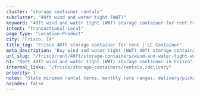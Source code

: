 ```yaml
---
cluster: "storage container rentals"
subcluster: "40ft wind and water tight (WWT)"
keyword: "40ft wind and water tight (WWT) storage container for rent Frisco, TX"
intent: "Transactional-Local"
page_type: "Location-Product"
city: "Frisco, TX"
title_tag: "Frisco 40ft storage container for rent | LC Container"
meta_description: "Buy wind and water tight (WWT) 40ft storage container rent with local delivery in Frisco, TX. LC Container — local Since 2003. Request a fast quote today."
url_slug: "/frisco/rent/40ft/storage-containers/wind-and-water-tight-wwt"
h1: "Rent 40ft wind and water tight (WWT) storage container in Frisco"
internal_links: "/frisco/storage-containers/rentals,/delivery"
priority: 1
notes: "State minimum rental terms, monthly rate ranges, delivery/pickup fees, service area."
noindex: false
---
```


<!-- TODO: Add unique city/inventory copy, images, and internal links here. -->
